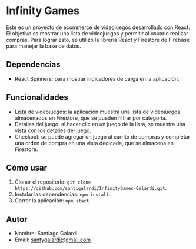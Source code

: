 # Infinity Games

Este es un proyecto de ecommerce de videojuegos desarrollado con React. El objetivo es mostrar una lista de videojuegos y permitir al usuario realizar compras. Para lograr esto, se utilizó la librería React y Firestore de Firebase para manejar la base de datos.

## Dependencias

- React Spinners: para mostrar indicadores de carga en la aplicación.

## Funcionalidades

- Lista de videojuegos: la aplicación muestra una lista de videojuegos almacenados en Firestore, que se pueden filtrar por categoría.
- Detalles del juego: al hacer clic en un juego de la lista, se muestra una vista con los detalles del juego.
- Checkout: se puede agregar un juego al carrito de compras y completar una orden de compra en una vista dedicada, que se almacena en Firestore.

## Cómo usar

1. Clonar el repositorio: `git clone https://github.com/santigalardi/InfinityGames-Galardi.git`.
2. Instalar las dependencias: `npm install`.
3. Correr la aplicación: `npm start`.

## Autor

- Nombre: Santiago Galardi
- Email: santygalardi@gmail.com
